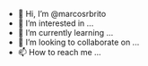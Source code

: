 - 👋 Hi, I’m @marcosrbrito
- 👀 I’m interested in ...
- 🌱 I’m currently learning ...
- 💞️ I’m looking to collaborate on ...
- 📫 How to reach me ...

<!---
marcosrbrito/marcosrbrito is a ✨ special ✨ repository because its `README.md` (this file) appears on your GitHub profile.
You can click the Preview link to take a look at your changes.
--->
